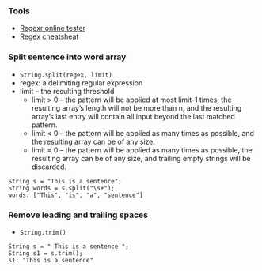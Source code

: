 ### Tools 
- [Regexr online tester](https://regexr.com/)
- [Regex cheatsheat](https://www.rexegg.com/regex-quickstart.html)

### Split sentence into word array

- ```String.split(regex, limit)```
- regex: a delimiting regular expression
- limit – the resulting threshold
  - limit > 0 – the pattern will be applied at most limit-1 times, the resulting array’s length will not be more than n, and the resulting array’s last entry will contain all input beyond the last matched pattern.
  - limit < 0 – the pattern will be applied as many times as possible, and the resulting array can be of any size.
  - limit = 0 – the pattern will be applied as many times as possible, the resulting array can be of any size, and trailing empty strings will be discarded.
```
String s = "This is a sentence";
String words = s.split("\s+");
words: ["This", "is", "a", "sentence"]
```

### Remove leading and trailing spaces
- ```String.trim()```
```
String s = " This is a sentence ";
String s1 = s.trim();
s1: "This is a sentence"
```
